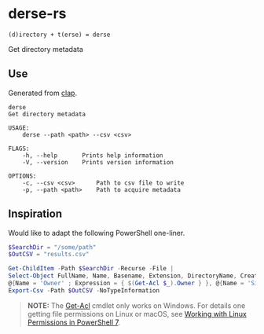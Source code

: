 # derse-rs

```
(d)irectory + t(erse) = derse
```

Get directory metadata

## Use
Generated from [clap](https://clap.rs/).

```
derse
Get directory metadata

USAGE:
    derse --path <path> --csv <csv>

FLAGS:
    -h, --help       Prints help information
    -V, --version    Prints version information

OPTIONS:
    -c, --csv <csv>      Path to csv file to write
    -p, --path <path>    Path to acquire metadata
```

## Inspiration

Would like to adapt the following PowerShell one-liner.

```powershell
$SearchDir = "/some/path"
$OutCSV = "results.csv"

Get-ChildItem -Path $SearchDir -Recurse -File |
Select-Object FullName, Name, Basename, Extension, DirectoryName, CreationTime, LastAccessTime, LastWriteTime, `
@{Name = 'Owner' ; Expression = { $(Get-Acl $_).Owner } }, @{Name = 'Size KB'; Expression = { $_.Length / 1KB } } |
Export-Csv -Path $OutCSV -NoTypeInformation
```

> **NOTE:** The [Get-Acl]() cmdlet only works on Windows.  For details one getting file permissions on Linux or macOS, see [Working with Linux Permissions in PowerShell 7](https://petri.com/working-with-linux-permissions-in-powershell-7).
